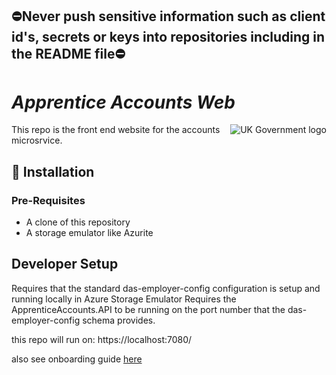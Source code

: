 ## ⛔Never push sensitive information such as client id's, secrets or keys into repositories including in the README file⛔

# _Apprentice Accounts Web_

<img src="https://avatars.githubusercontent.com/u/9841374?s=200&v=4" align="right" alt="UK Government logo">

This repo is the front end website for the accounts microsrvice. 

## 🚀 Installation

### Pre-Requisites
* A clone of this repository
* A storage emulator like Azurite

## Developer Setup

Requires that the standard das-employer-config configuration is setup and running locally in Azure Storage Emulator
Requires the ApprenticeAccounts.API to be running on the port number that the das-employer-config schema provides.

this repo will run on: https://localhost:7080/

also see onboarding guide [here](https://skillsfundingagency.atlassian.net/wiki/spaces/NDL/pages/3518529551/Apprentice+Portal+-+on+boarding+guide)

